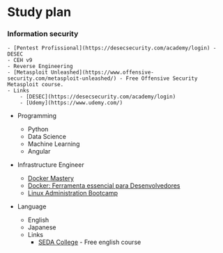 # Study plan

### Information security
	- [Pentest Profissional](https://desecsecurity.com/academy/login) - DESEC
	- CEH v9
	- Reverse Engineering
	- [Metasploit Unleashed](https://www.offensive-security.com/metasploit-unleashed/) - Free Offensive Security Metasploit course.
	- Links
		- [DESEC](https://desecsecurity.com/academy/login)
		- [Udemy](https://www.udemy.com/)

* Programming
	- Python
	- Data Science
	- Machine Learning
	- Angular

* Infrastructure Engineer
	- [Docker Mastery](https://www.udemy.com/docker-mastery/)
	- [Docker: Ferramenta essencial para Desenvolvedores](https://www.udemy.com/curso-docker/)
	- [Linux Administration Bootcamp](https://www.udemy.com/linux-administration-bootcamp/)

* Language
	- English
	- Japanese
	- Links
		- [SEDA College](http://www.sedacollegeonline.com/) - Free english course
